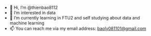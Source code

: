 - 👋 Hi, I’m @thienbao8112
- 👀 I’m interested in data
- 🌱 I’m currently learning in FTU2 and self studying about data and machine learning
- 📫 You can reach me via my email address: baoly081101@gmail.com

<!---
thienbao8112/thienbao8112 is a ✨ special ✨ repository because its `README.md` (this file) appears on your GitHub profile.
You can click the Preview link to take a look at your changes.
--->
